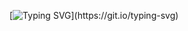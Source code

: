 [![Typing SVG](https://readme-typing-svg.herokuapp.com/?color=73bed9&size=35&center=true&vCenter=true&width=1000&lines=Olá+Mundo!+Sejam+Bem-vindos!)](https://git.io/typing-svg)


